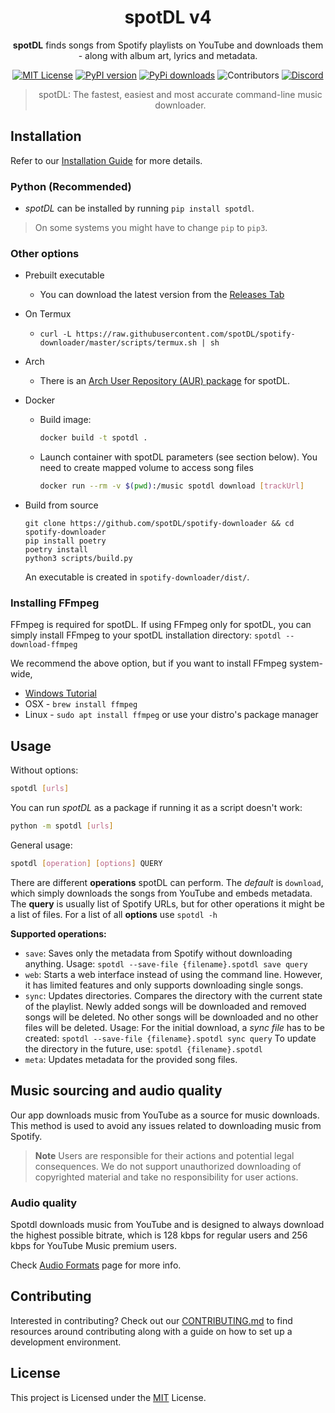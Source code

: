
<!--- mdformat-toc start --slug=github --->

<!---
!!! IF EDITING THE README, ENSURE TO COPY THE WHOLE FILE TO index.md in `/docs/`
--->

<div align="center">

# spotDL v4

**spotDL** finds songs from Spotify playlists on YouTube and downloads them - along with album art, lyrics and metadata.


[![MIT License](https://img.shields.io/github/license/spotdl/spotify-downloader?color=44CC11&style=flat-square)](https://github.com/spotDL/spotify-downloader/blob/master/LICENSE)
[![PyPI version](https://img.shields.io/pypi/pyversions/spotDL?color=%2344CC11&style=flat-square)](https://pypi.org/project/spotdl/)
[![PyPi downloads](https://img.shields.io/pypi/dw/spotDL?label=downloads@pypi&color=344CC11&style=flat-square)](https://pypi.org/project/spotdl/)
![Contributors](https://img.shields.io/github/contributors/spotDL/spotify-downloader?style=flat-square)
[![Discord](https://img.shields.io/discord/771628785447337985?label=discord&logo=discord&style=flat-square)](https://discord.gg/xCa23pwJWY)

> spotDL: The fastest, easiest and most accurate command-line music downloader.
</div>


## Installation

Refer to our [Installation Guide](https://spotdl.rtfd.io/en/latest/installation/) for more details.

### Python (Recommended)
  - _spotDL_ can be installed by running `pip install spotdl`.
  > On some systems you might have to change `pip` to `pip3`.

### Other options

- Prebuilt executable
  - You can download the latest version from the
    [Releases Tab](https://github.com/spotDL/spotify-downloader/releases)
- On Termux
  - `curl -L https://raw.githubusercontent.com/spotDL/spotify-downloader/master/scripts/termux.sh | sh`
- Arch
  - There is an [Arch User Repository (AUR) package](https://aur.archlinux.org/packages/python-spotdl/) for
    spotDL.
- Docker
  - Build image:

    ```bash
    docker build -t spotdl .
    ```

  - Launch container with spotDL parameters (see section below). You need to create mapped
    volume to access song files

    ```bash
    docker run --rm -v $(pwd):/music spotdl download [trackUrl]
    ```

 - Build from source
	```
	git clone https://github.com/spotDL/spotify-downloader && cd spotify-downloader
	pip install poetry
	poetry install
	python3 scripts/build.py
	```
	An executable is created in `spotify-downloader/dist/`.

### Installing FFmpeg

FFmpeg is required for spotDL. If using FFmpeg only for spotDL, you can simply install FFmpeg to your spotDL installation directory:
`spotdl --download-ffmpeg`

We recommend the above option, but if you want to install FFmpeg system-wide,

- [Windows Tutorial](https://windowsloop.com/install-ffmpeg-windows-10/)
- OSX - `brew install ffmpeg`
- Linux - `sudo apt install ffmpeg` or use your distro's package manager

## Usage

Without options:
```sh
spotdl [urls]
```
You can run _spotDL_ as a package if running it as a script doesn't work:
```sh
python -m spotdl [urls]
```

General usage:
```sh
spotdl [operation] [options] QUERY
```

There are different **operations** spotDL can perform. The *default* is `download`, which simply downloads the songs from YouTube and embeds metadata.
The **query** is usually list of Spotify URLs, but for other operations it might be a list of files.
For a list of all **options** use ```spotdl -h```

**Supported operations:**
- `save`: Saves only the metadata from Spotify without downloading anything.
Usage:
`spotdl --save-file {filename}.spotdl save query`
- `web`: Starts a web interface instead of using the command line. However, it has limited features and only supports downloading single songs.
- `sync`: Updates directories. Compares the directory with the current state of the playlist. Newly added songs will be downloaded and removed songs will be deleted. No other songs will be downloaded and no other files will be deleted.
Usage:
For the initial download, a *sync file* has to be created:
`spotdl --save-file {filename}.spotdl sync query`
To update the directory in the future, use:
`spotdl {filename}.spotdl`
- `meta`: Updates metadata for the provided song files.

## Music sourcing and audio quality

Our app downloads music from YouTube as a source for music downloads. This method is used to avoid any issues related to downloading music from Spotify.

> **Note**
> Users are responsible for their actions and potential legal consequences. We do not support unauthorized downloading of copyrighted material and take no responsibility for user actions.

### Audio quality

Spotdl downloads music from YouTube and is designed to always download the highest possible bitrate, which is 128 kbps for regular users and 256 kbps for YouTube Music premium users.

Check [Audio Formats](USAGE#audio-formats-and-quality) page for more info.

## Contributing

Interested in contributing? Check out our [CONTRIBUTING.md](docs/CONTRIBUTING.md) to find
resources around contributing along with a guide on how to set up a development environment.

## License

This project is Licensed under the [MIT](/LICENSE) License.

